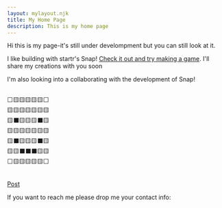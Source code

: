 ```yaml
---
layout: mylayout.njk
title: My Home Page
description: This is my home page
---
```


Hi this is my page-it's still under develompment but you can still look at it. 

I like building with startr's Snap!
[Check it out and try making a game](https://snap.startr.cloud/). 
I'll share my creations with you soon 

I'm also looking into a collaborating with the development of Snap!

<pre>

⬜🟨🟨🟨🟨🟨⬜
🟨🟨🟨🟨🟨🟨🟨
🟨⬛🟨🟨🟨⬛🟨
🟨🟨🟨🟨🟨🟨🟨
🟨⬛🟨🟨🟨⬛🟨
🟨🟨⬛⬛⬛🟨🟨
⬜🟨🟨🟨🟨🟨⬜

</pre>

[Post](/23-07-19)

If you want to reach me please drop me your contact info: <script type="text/javascript" src="//communication.openco.ca/form/generate.js?id=6"></script>

